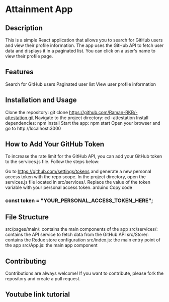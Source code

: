 # Attainment App
## Description
This is a simple React application that allows you to search for GitHub users and view their profile information. The app uses the GitHub API to fetch user data and displays it in a paginated list. You can click on a user's name to view their profile page.

## Features
Search for GitHub users
Paginated user list
View user profile information
## Installation and Usage
Clone the repository: git clone https://github.com/Raman-RKB/-attestation.git
Navigate to the project directory: cd -attestation
Install dependencies: npm install
Start the app: npm start
Open your browser and go to http://localhost:3000
## How to Add Your GitHub Token
To increase the rate limit for the GitHub API, you can add your GitHub token to the services.js file. Follow the steps below:

Go to https://github.com/settings/tokens and generate a new personal access token with the repo scope.
In the project directory, open the services.js file located in src/services/.
Replace the value of the token variable with your personal access token.
arduino
Copy code
### const token = "YOUR_PERSONAL_ACCESS_TOKEN_HERE";
## File Structure
src/pages/main/: contains the main components of the app
src/services/: contains the API service to fetch data from the GitHub API
src/Store/: contains the Redux store configuration
src/index.js: the main entry point of the app
src/App.js: the main app component
## Contributing
Contributions are always welcome! If you want to contribute, please fork the repository and create a pull request.
## Youtube link tutorial 
